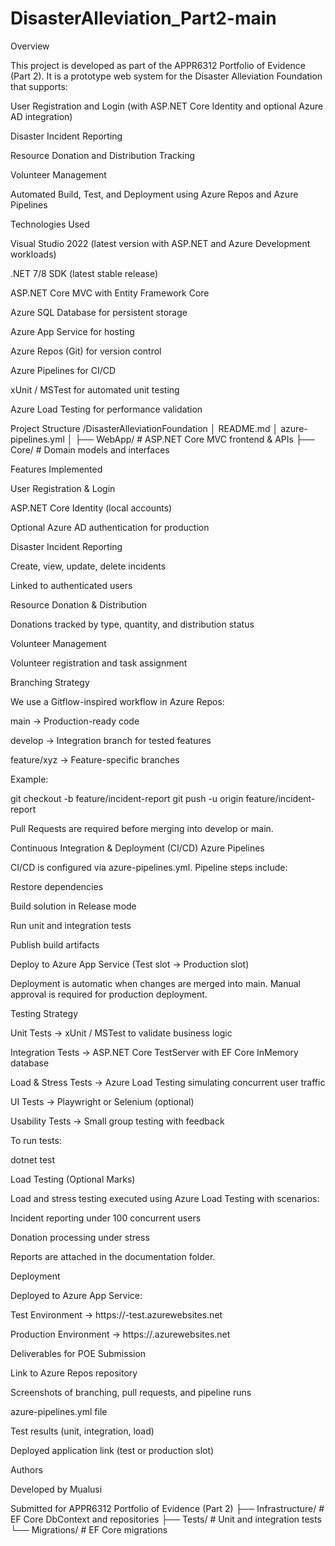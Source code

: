 # DisasterAlleviation_Part2-main
Overview

This project is developed as part of the APPR6312 Portfolio of Evidence (Part 2).
It is a prototype web system for the Disaster Alleviation Foundation that supports:

User Registration and Login (with ASP.NET Core Identity and optional Azure AD integration)

Disaster Incident Reporting

Resource Donation and Distribution Tracking

Volunteer Management

Automated Build, Test, and Deployment using Azure Repos and Azure Pipelines

Technologies Used

Visual Studio 2022 (latest version with ASP.NET and Azure Development workloads)

.NET 7/8 SDK (latest stable release)

ASP.NET Core MVC with Entity Framework Core

Azure SQL Database for persistent storage

Azure App Service for hosting

Azure Repos (Git) for version control

Azure Pipelines for CI/CD

xUnit / MSTest for automated unit testing

Azure Load Testing for performance validation

Project Structure
/DisasterAlleviationFoundation
│   README.md
│   azure-pipelines.yml
│
├── WebApp/                # ASP.NET Core MVC frontend & APIs
├── Core/                  # Domain models and interfaces

Features Implemented

User Registration & Login

ASP.NET Core Identity (local accounts)

Optional Azure AD authentication for production

Disaster Incident Reporting

Create, view, update, delete incidents

Linked to authenticated users

Resource Donation & Distribution

Donations tracked by type, quantity, and distribution status

Volunteer Management

Volunteer registration and task assignment

Branching Strategy

We use a Gitflow-inspired workflow in Azure Repos:

main → Production-ready code

develop → Integration branch for tested features

feature/xyz → Feature-specific branches

Example:

git checkout -b feature/incident-report
git push -u origin feature/incident-report


Pull Requests are required before merging into develop or main.

Continuous Integration & Deployment (CI/CD)
Azure Pipelines

CI/CD is configured via azure-pipelines.yml.
Pipeline steps include:

Restore dependencies

Build solution in Release mode

Run unit and integration tests

Publish build artifacts

Deploy to Azure App Service (Test slot → Production slot)

Deployment is automatic when changes are merged into main.
Manual approval is required for production deployment.

Testing Strategy

Unit Tests → xUnit / MSTest to validate business logic

Integration Tests → ASP.NET Core TestServer with EF Core InMemory database

Load & Stress Tests → Azure Load Testing simulating concurrent user traffic

UI Tests → Playwright or Selenium (optional)

Usability Tests → Small group testing with feedback

To run tests:

dotnet test

Load Testing (Optional Marks)

Load and stress testing executed using Azure Load Testing with scenarios:

Incident reporting under 100 concurrent users

Donation processing under stress

Reports are attached in the documentation folder.

Deployment

Deployed to Azure App Service:

Test Environment → https://<appname>-test.azurewebsites.net

Production Environment → https://<appname>.azurewebsites.net

Deliverables for POE Submission

Link to Azure Repos repository

Screenshots of branching, pull requests, and pipeline runs

azure-pipelines.yml file

Test results (unit, integration, load)

Deployed application link (test or production slot)

Authors

Developed by Mualusi

Submitted for APPR6312 Portfolio of Evidence (Part 2)
├── Infrastructure/        # EF Core DbContext and repositories
├── Tests/                 # Unit and integration tests
└── Migrations/            # EF Core migrations
